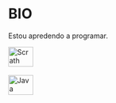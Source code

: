 <h1>BIO</h1>

<p>Estou apredendo a programar.</p> 


<div>
<img align="center" alt="Scrath" height="40" width="50" src="https://img.shields.io/badge/Scratch-4D97FF?style=for-the-badge&logo=Scratch&logoColor=white">
  </div><br>


<div>
<img align="center" alt="Java" height="40" width="50" src="https://img.shields.io/badge/JavaScript-323330?style=for-the-badge&logo=javascript&logoColor=F7DF1E">
